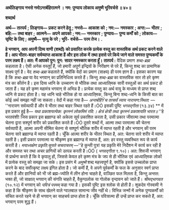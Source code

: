 **अर्थलिङ्गाय नभसे नमोऽन्तर्बहिरात्मने ।** **नम: पुण्याय लोकाय अमुष्मै भूरिवर्चसे ॥ ४०॥** 

**शब्दार्थ** 

**अर्थ—** **तात्पर्य** **; लिङ्गाय—** **प्रकट करने हेतु** **; नभसे—** **आकाश को** **; नम:—** **नमस्कार** **; अन्त:—** **भीतर** **; बहि:—** **तथा बाहर** **;** **आत्मने—** **अपने आपको** **; नम:—** **नमस्कार** **; पुण्याय—** **पुण्य कर्मों को** **; लोकाय—** **सृष्टि के लिए** **; अमुष्मै—** **मृत्यु के परे** **; भूरि-** **वर्चसे—** **परम तेज।** **.** 

**हे भगवान्, आप अपनी दिव्य वाणी (शब्दों) को प्रसारित करके प्रत्येक वस्तु का** **वास्तविक अर्थ प्रकट करने वाले हैं। आप भीतर-बाहर सर्वव्याप्त आकाश हैं और इस लोक में** **तथा इससे परे किये जाने वाले समस्त पुण्यकर्मों के परम लक्ष्य हैं। अत: मैं आपको पुन: पुन:** **सादर नमस्कार करता हूँ।** **तात्पर्य :** वैदिक प्रमाण *शब्द-ब्रह्म* कहलाता है। ऐसी अनेक वस्तुएँ हैं, जो हमारी अपूर्ण इन्द्रियों के निरीक्षण से परे हैं, किन्तु शब्द का प्रामाणिक साक्ष्य पूर्ण है। वेद *शब्द-ब्रह्म* कहलाते हैं, क्योंकि वेदों का प्रमाण (साक्ष्य) ही परम ज्ञान है। इसका कारण यह है कि *शब्द-ब्रह्म* या वेद भगवान् का प्रतिनिधित्व करते हैं। किन्तु *शब्द-ब्रह्म* का वास्तविक सार तो हरे कृष्ण मंत्र का कीर्तन है। इस दिव्य ध्वनि के उच्चारण से भौतिक तथा आध्याति्मक सारी वस्तुओं का अर्थ प्रकट हो जाता हैं। यह हरे कृष्ण महामंत्र भगवान् से अभिन्न है। प्रत्येक वस्तु का अर्थ वायु के माध्यम से प्राप्त शब्द ध्वनि से प्रकट होता है। यह ध्वनि चाहे भौतिक हो या आध्याति्मक, किन्तु बिना शब्द-ध्वनि के किसी बात का कोई अर्थ समझा नहीं जा सकता। वेदों में कहा गया है— *अन्तर्बहिŸच तत्सर्वं व्याय नारायण:स्थित:* — ''नारायण सर्वव्यापी हैं और वे भीतर तथा बाहर स्थित रहते हैं।ÓÓ इसकी पुष्टि *भगवद्गीता* (१३.३४) ** में इस प्रकार हुई है— *यथा प्रकाशयत्येक: कृत्स्नं लोकमिमं रवि:।* *क्षेत्रं क्षेत्री तथा कृत्स्नं प्रकाशयति भारत॥* ''हे भरतवंशी! जिस प्रकार इस ब्रह्माण्ड को अकेला सूर्य प्रकाशित करता है, उसी प्रकार जीवात्मा तथा परमात्मा चेतना द्वारा सश्पूर्ण शरीर को प्रकाशित करते हैं।ÓÓ दूसरे शब्दों में, आत्मा तथा परमात्मा की चेतना सर्वव्यापी है, आत्मा अपनी सीमित चेतना से सश्पूर्ण भौतिक शरीर में व्याप्त रहती है और भगवान् की परम चेतना सारे ब्रह्माण्ड में व्याप्त रहती है। चूँकि आत्मा शरीर के भीतर स्थित है, अत: चेतना सारे शरीर में व्याप्त रहती है। इसी प्रकार परमात्मा या श्रीकृष्ण इस ब्रह्माण्ड में व्याप्त हैं, अत: हर वस्तु व्यवस्थित रूप से कार्य करती है। *मयाध्यक्षेण* *प्रकृति:सूयते सचराचरम्* —''हे कुन्ती पुत्र! यह प्रकृति मेरे निर्देशन में कार्य कर रही है और समस्त चर तथा अचर प्राणियों को उत्पन्न करती है।ÓÓ ( *भगवद्गीता* ९.१०)। अत: शिवजी भगवान् से प्रार्थना करते हैं कि वे कृपालु हों, जिससे केवल हरे कृष्ण मंत्र के जप से ही भौतिक एवं आध्याति्मक लोकों में प्रत्येक वस्तु को समझा जा सके। इस प्रसंग में *अमुष्मै* शब्द महत्त्वपूर्ण है, क्योंकि इससे उच्चलोक प्राप्त करने के बाद सर्वोत्कृष्ट लक्ष्य इंगित होता है। जो कर्मी हैं, वे अपने पूर्वकर्मों के फल के अनुसार स्वर्ग प्राप्त करते हैं और ज्ञानियों को भी जो ब्रह्म-ज्योति में लीन होना चाहते है, वाञ्छित फल मिलता है, किन्तु अन्तत: भक्त ही, जो साक्षात् भगवान् की संगति चाहते हैं, वैकुण्ठलोक या गोलोक वृन्दावन को जाते हैं। *श्रीमद्भागवत* (१०.१२) में भगवान् को *पवित्रं* *परमम्* कहा गया है। इसकी पुष्टि इस श्लोक से होती है। शुकदेव गोस्वामी ने कहा है कि श्रीकृष्ण के साथ खेलने वाले ग्वालबाल सामान्य जीव नहीं थे। विभिन्न जन्मों में अनेक पुण्यकर्मों को संचित करते रहने से ही भगवान् का साहचर्य प्राप्त होता है। चूँकि पवित्रात्मा ही उन्हें प्राप्त कर सकते हैं, अत: भगवान् परम शुद्ध हैं।  